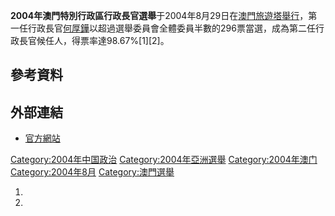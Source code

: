 **2004年澳門特別行政區行政長官選舉**于2004年8月29日在[澳門旅遊塔舉行](https://zh.wikipedia.org/wiki/澳門旅遊塔 "wikilink")，第一任行政長官[何厚鏵](../Page/何厚鏵.md "wikilink")以超過選舉委員會全體委員半數的296票當選，成為第二任行政長官候任人，得票率達98.67%\[1\]\[2\]。

## 參考資料

## 外部連結

  - [官方網站](http://www.ece.gov.mo/zh_tw/intro.html)

[Category:2004年中国政治](https://zh.wikipedia.org/wiki/Category:2004年中国政治 "wikilink") [Category:2004年亞洲選舉](https://zh.wikipedia.org/wiki/Category:2004年亞洲選舉 "wikilink") [Category:2004年澳门](https://zh.wikipedia.org/wiki/Category:2004年澳门 "wikilink") [Category:2004年8月](https://zh.wikipedia.org/wiki/Category:2004年8月 "wikilink") [Category:澳門選舉](https://zh.wikipedia.org/wiki/Category:澳門選舉 "wikilink")

1.
2.